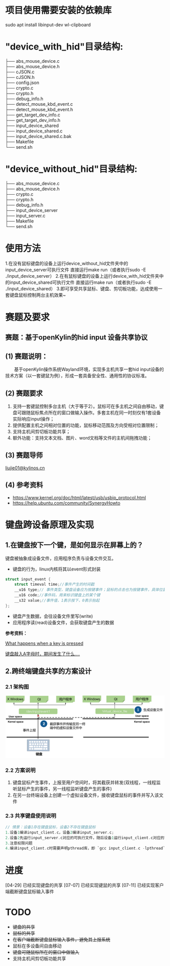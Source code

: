 # 项目使用需要安装的依赖库
sudo apt install libinput-dev wl-clipboard
# "device_with_hid"目录结构:
├── abs_mouse_device.c  
├── abs_mouse_device.h  
├── cJSON.c  
├── cJSON.h  
├── config.json  
├── crypto.c  
├── crypto.h  
├── debug_info.h  
├── detect_mouse_kbd_event.c  
├── detect_mouse_kbd_event.h  
├── get_target_dev_info.c  
├── get_target_dev_info.h  
├── input_device_shared  
├── input_device_shared.c  
├── input_device_shared.c.bak  
├── Makefile  
└── send.sh  
# "device_without_hid"目录结构:
├── abs_mouse_device.c  
├── abs_mouse_device.h  
├── crypto.c  
├── crypto.h  
├── debug_info.h  
├── input_device_server  
├── input_server.c  
├── Makefile  
└── send.sh  
# 使用方法
1.在没有鼠标键盘的设备上运行device_without_hid文件夹中的input_device_server可执行文件
         直接运行make run（或者执行sudo -E ./input_device_server）
2.在有鼠标键盘的设备上运行device_with_hid文件夹中的input_device_shared可执行文件
        直接运行make run（或者执行sudo -E ./input_device_shared）
3.即可享受共享鼠标、键盘、剪切板功能，达成使用一套键盘鼠标控制两台主机效果~

# 赛题及要求
## 赛题：基于openKylin的hid input 设备共享协议
## (1) 赛题说明：

&emsp;&emsp;基于openKylin操作系统Wayland环境，实现多主机共享一套hid input设备的技术方案（以一套键鼠为例），形成一套具备安全性、通用性的协议标准。

## (2) 赛题要求

1. 支持一套键鼠控制多台主机（大于等于2）。鼠标可在多主机之间自由移动，键盘可跟随鼠标焦点所在的窗口做输入操作。多套主机在同一时刻仅有1套设备实际响应input操作；
2. 提供配置主机之间相对位置的功能，鼠标移动范围及方向受相对位置限制；
3. 支持主机间剪切板功能共享；
4. 额外功能：支持文本文档、图片、word文档等文件的主机间拖拽功能；

## (3) 赛题导师

liujie01@kylinos.cn

## (4) 参考资料

+ https://www.kernel.org/doc/html/latest/usb/usbip_protocol.html
+ https://help.ubuntu.com/community/SynergyHowto

# 键盘跨设备原理及实现

## 1.在键盘按下一个键，是如何显示在屏幕上的？

键盘被抽象成设备文件，应用程序负责与设备文件交互。

+ 键盘的行为，linux内核将其以event形式封装

```c
struct input_event {
    struct timeval time;//事件产生的时间戳
    __u16 type;// 事件类型，键盘设备应为按键事件；鼠标的点击也为按键事件，具体位置应为移动事件
    __u16 code;//事件码，用来标识键盘上的某个键
    __s32 value;//事件值，1表示按下，0表示抬起
};
```

+ 键盘产生数据，会往设备文件里写(write)
+ 应用程序读(read)设备文件，会获取键盘产生的数据

**参考资料：**

[What happens when a key is pressed](https://blog.dreamfever.me/posts/2022-01-04-what-happens-when-a-key-is-pressed-1/)

[键盘敲入A字母时，期间发生了什么....](https://juejin.cn/post/6864158680028774407)

## 2.跨终端键盘共享的方案设计

### 2.1 架构图

![](https://raw.githubusercontent.com/zappen-cs/myBlogResource/etc/imagepjc3.png)

### 2.2 方案说明

1. 键盘鼠标产生事件，上报至用户空间时，将其截获并转发(双线程，一线程监听鼠标产生的事件，另一线程监听键盘产生的事件)
2. 在另一台终端设备上创建一个虚拟设备文件，接收键盘鼠标的事件并写入该文件

### 2.3 共享键盘使用说明

```c
// 情景：设备1存在键盘鼠标，设备2不存在键盘鼠标
1.设备1编译input_client.c，设备2编译input_server.c;
2.设备2先运行input_server.c对应的可执行文件，随后设备1运行input_client.c对应的可执行文件;
3.注意权限问题
4.编译input_client.c时需要声明pthread库，即 `gcc input_client.c -lpthread`
```

# 进度

[04-29] 已经实现键盘的共享
[07-07] 已经实现键鼠的共享
[07-11] 已经实现客户端截断键盘鼠标输入事件



# TODO

+ ~~键盘的共享~~
+ ~~鼠标的共享~~
+ ~~在客户端截断键盘鼠标输入事件，避免其上报系统~~
+ 鼠标在多设备间自由移动
+ ~~键盘可随鼠标所在的窗口中做输入~~
+ 支持主机间剪切板功能共享
